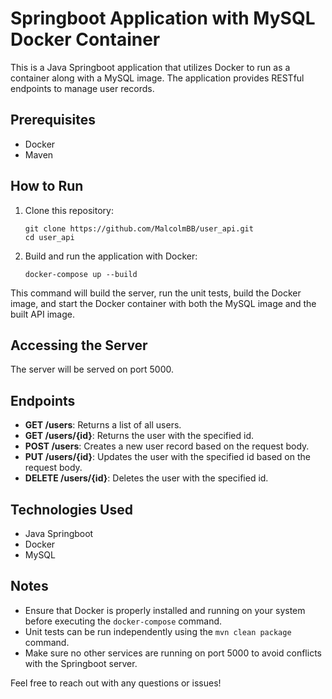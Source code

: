 # Springboot Application with MySQL Docker Container

This is a Java Springboot application that utilizes Docker to run as a container along with a MySQL image. The application provides RESTful endpoints to manage user records.

## Prerequisites
- Docker
- Maven

## How to Run

1. Clone this repository:
   ```
   git clone https://github.com/MalcolmBB/user_api.git
   cd user_api
   ```

2. Build and run the application with Docker:
   ```
   docker-compose up --build
   ```

This command will build the server, run the unit tests, build the Docker image, and start the Docker container with both the MySQL image and the built API image.

## Accessing the Server

The server will be served on port 5000.

## Endpoints

- **GET /users**: Returns a list of all users.
- **GET /users/{id}**: Returns the user with the specified id.
- **POST /users**: Creates a new user record based on the request body.
- **PUT /users/{id}**: Updates the user with the specified id based on the request body.
- **DELETE /users/{id}**: Deletes the user with the specified id.

## Technologies Used

- Java Springboot
- Docker
- MySQL

## Notes

- Ensure that Docker is properly installed and running on your system before executing the `docker-compose` command.
- Unit tests can be run independently using the `mvn clean package` command.
- Make sure no other services are running on port 5000 to avoid conflicts with the Springboot server.

Feel free to reach out with any questions or issues!